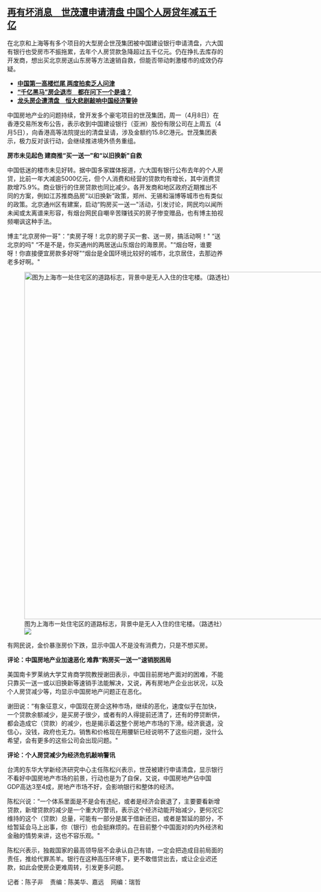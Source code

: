 <!--1712588820000-->
[再有坏消息　世茂遭申请清盘 中国个人房贷年减五千亿](https://www.rfa.org/mandarin/yataibaodao/jingmao/ec-04082024074054.html)
------

<p>在北京和上海等有多个项目的大型房企世茂集团被中国建设银行申请清盘，六大国有银行也受房市不振拖累，去年个人房贷款急降超过五千亿元。仍在挣扎去库存的开发商，想出买北京房送山东房等方法速销自救，但能否带动刺激楼市的成效仍存疑。</p><ul><li><strong><span class="result-title"> <a class="state-published" href="https://www.rfa.org/mandarin/Xinwen/8-11182023225644.html">中国第一高楼烂尾 两度拍卖乏人问津</a> </span></strong></li><li><strong><span class="result-title"><a class="state-published" href="https://www.rfa.org/mandarin/Xinwen/1-04122023112817.html">“千亿黑马”房企退市　都在问下一个是谁？</a></span></strong></li><li><span class="result-title"> <a class="state-published" href="https://www.rfa.org/mandarin/yataibaodao/jingmao/jw-01292024101130.html"><strong>龙头房企遭清盘　恒大悲剧敲响中国经济警钟</strong></a> </span></li></ul><p>中国房地产业的问题持续，曾开发多个豪宅项目的世茂集团，周一（4月8日）在香港交易所发布公告，表示收到中国建设银行（亚洲）股份有限公司在上周五（4月5日），向香港高等法院提出的清盘呈请，涉及金额约15.8亿港元。世茂集团表示，极力反对该行动，会继续推进境外债务重组。</p><p><strong>房市未见起色 建商推“买一送一"和“以旧换新"自救</strong></p><p>中国低迷的楼市未见好转。据中国多家媒体报道，六大国有银行公布去年的个人房贷，比前一年大减逾5000亿元，但个人消费和经营的贷款均有增长，其中消费贷款增75.9%。商业银行的住房贷款也同比减少。各开发商和地区政府近期推出不同的方案，例如江苏推商品房“以旧换新”政策，郑州、无锡和淄博等城市也有类似的政策。北京通州区有建案，启动“购房买一送一"活动，引发讨论，网民均以闻所未闻或太离谱来形容，有烟台网民自嘲辛苦赚钱买的房子惨变赠品，也有博主拍视频嘲讽这种手法。</p><p>博主“北京房仲一哥"：“卖房子呀！北京的房子买一套、送一房，搞活动啊！" “送北京的吗" “不是不是，你买通州的两居送山东烟台的海景房。"“烟台呀，谁要呀！你直接便宜房款多好呀"“烟台是全国环境比较好的城市，北京居住，去那边养老多好啊。"</p><p><figure class="image-richtext image-inline captioned" style="width:1280px;"><img alt="图为上海市一处住宅区的道路标志，背景中是无人入住的住宅楼。（路透社）" height="810" src="https://www.rfa.org/mandarin/yataibaodao/jingmao/ec-04082024074054.html/2011-10-26t120000z_981220733_gm1e7aq1mfi02_rtrmadp_3_china-property.jpg/@@images/36260447-6f66-4f08-b1ce-2c210426c5d6.jpeg" title="2011-10-26T120000Z_981220733_GM1E7AQ1MFI02_RTRMADP_3_CHINA-PROPERTY.JPG" width="1280"/><figcaption class="image-caption">图为上海市一处住宅区的道路标志，背景中是无人入住的住宅楼。（路透社）</figcaption><small></small><div id="zoomattribute"><a data-caption="图为上海市一处住宅区的道路标志，背景中是无人入住的住宅楼。（路透社）" data-fancybox="" href="https://www.rfa.org/mandarin/yataibaodao/jingmao/ec-04082024074054.html/2011-10-26t120000z_981220733_gm1e7aq1mfi02_rtrmadp_3_china-property.jpg" id="single_image" title="图为上海市一处住宅区的道路标志，背景中是无人入住的住宅楼。（路透社）"><img src="/++plone++rfa-resources/img/icon-zoom.png"/></a></div></figure></p><p>有网民说，金价暴涨房价下跌，显示中国人不是没有消费力，只是不想买房。</p><p><strong>评论：中国房地产业加速恶化 难靠“购房买一送一"速销脱困局</strong></p><p>美国南卡罗莱纳大学艾肯商学院教授谢田表示，中国目前房地产面对的困难，不能只靠买一送一或以旧换新等速销手法能解决，又说，再有房地产企业出状况，以及个人房贷减少等，均显示中国房地产问题正在恶化。</p><p>谢田说：“有象征意义，中国现在房企这种市场，继续的恶化，速度似乎在加快，一个贷款余额减少，是买房子很少，或者有的人得提前还清了，还有的停贷断供，都会造成它（贷款）的减少，也是揭示着这整个房地产市场的下滑。经济衰退，没信心，没钱，政府也无力。销售和价格现在用腰斩已经说明不了这些问题，没什么希望，会有更多的这些公司会出现问题。"</p><p><strong>评论：个人房贷减少为经济危机敲响警讯</strong></p><p>台湾的东华大学新经济研究中心主任陈松兴表示，世茂被建行申请清盘，显示银行不看好中国房地产市场的前景，行动也是为了自保，又说，中国房地产佔中国GDP高达3至4成，房地产市场不好，会影响银行和整体的经济。</p><p>陈松兴说：“一个体系里面是不是会有违纪，或者是经济会衰退了，主要要看新增贷款，新增贷款的减少是一个重大的警讯，表示这个经济动能开始减少，更何况它维持的这个（贷款）总量，可能有一部分是属于借新还旧，或者是暂延的部分，不给暂延会马上出事，你（银行）也会挺麻烦的。在目前整个中国面对的内外经济和金融的情势来讲，这也不容乐观。"</p><p>陈松兴表示，独裁国家的最高领导层不会承认自己有错，一定会把造成目前局面的责任，推给代罪羔羊。银行在这种高压环境下，更不敢借贷出去，或让企业迟还款，如此会使房企更难周转，引发更多问题。</p><p>记者：陈子非    责编：陈美华、嘉远    网编：瑞哲</p>
